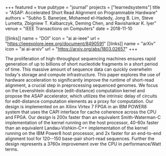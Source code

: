 +++
featured = true
pubtype = "journal"
projects = ["learnedsystems"]
title = "ASAP: Accelerated Short Read Alignment on Programmable Hardware"
authors = "Subho S. Banerjee, Mohamed el-Hadedy, Jong B. Lim, Steve Lumetta, Zbigniew T. Kalbarczyk, Deming Chen, and Ravishankar K. Iyer"
venue = "IEEE Transactions on Computers"
date = 2018-11-10

[[links]]
  name = "DOI"
  icon = "ai ai-ieee"
  url = "https://ieeexplore.ieee.org/document/8490591"
[[links]]
  name = "arXiv"
  icon = "ai ai-arxiv"
  url = "https://arxiv.org/abs/1803.02657"
+++

The proliferation of high-throughput sequencing machines ensures rapid generation of up to billions
of short nucleotide fragments in a short period of time. This massive amount of sequence data can
quickly overwhelm today's storage and compute infrastructure. This paper explores the use of
hardware acceleration to significantly improve the runtime of short-read alignment, a crucial step
in preprocessing sequenced genomes. We focus on the Levenshtein distance (edit-distance) computation
kernel and propose the ASAP accelerator, which utilizes the intrinsic delay of circuits for
edit-distance computation elements as a proxy for computation. Our design is implemented on an
Xilinx Virtex 7 FPGA in an IBM POWER8 system that uses the CAPI interface for cache coherence across
the CPU and FPGA. Our design is 200x faster than an equivalent Smith-Waterman-C implementation of
the kernel running on the host processor, 40-60x faster than an equivalent Landau-Vishkin-C++
implementation of the kernel running on the IBM Power8 host processor, and 2x faster for an
end-to-end alignment tool for 120--150 base-pair short-read sequences. Further the design represents
a 3760x improvement over the CPU in performance/Watt terms.
